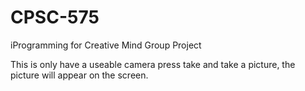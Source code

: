 # CPSC-575
iProgramming for Creative Mind Group Project

This is only have a useable camera
press take and take a picture, the picture will appear on the screen.
